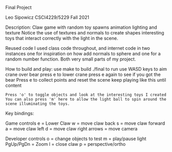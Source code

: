 Final Project

Leo Sipowicz
CSCI4229/5229 Fall 2021

Description:
    Claw game with random toy spawns animation lighting and texture
    Notice the use of textures and normals to create shapes interesting toys that interact correctly with the light in the scene.

Reused code
    I used class code throughout, and internet code in two instances
    one for inspiration on how add normals to sphere and one for a random number function.
    Both very small parts of my project.

How to build and play:
    use make to build
    ./final to run
    use WASD keys to aim crane over bear
    press e to lower crane
    press e again to see if you got the bear
    Press e to collect points and reset the scene
    keep playing like this until content

    Press 'o' to toggle objects and look at the interesting toys I created
    You can also press 'm' here to allow the light ball to spin around the scene illuminating the toys.

 Key bindings:

   Game controls
   e         = Lower Claw
   w         = move claw back
   s         = move claw forward
   a         = move claw left
   d         = move claw right
   arrows   = move camera
 
   Developer controls
   o         = change objects to test
   m         = play/pause light
   PgUp/PgDn = Zoom
   l         = close claw
   p         = perspective/ortho
 
